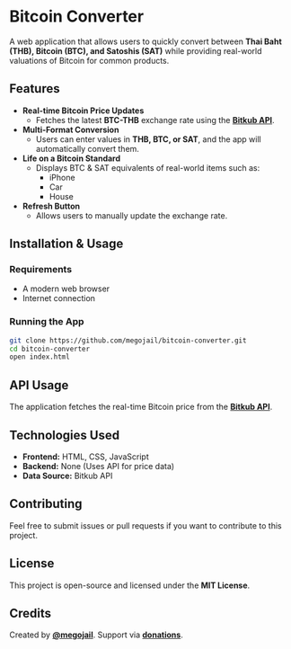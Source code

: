 # Bitcoin Converter

A web application that allows users to quickly convert between **Thai Baht (THB), Bitcoin (BTC), and Satoshis (SAT)** while providing real-world valuations of Bitcoin for common products.

## Features

- **Real-time Bitcoin Price Updates**
  - Fetches the latest **BTC-THB** exchange rate using the **[Bitkub API](https://www.bitkub.com/th)**.
- **Multi-Format Conversion**
  - Users can enter values in **THB, BTC, or SAT**, and the app will automatically convert them.
- **Life on a Bitcoin Standard**
  - Displays BTC & SAT equivalents of real-world items such as:
    - iPhone
    - Car
    - House
- **Refresh Button**
  - Allows users to manually update the exchange rate.

## Installation & Usage

### Requirements

- A modern web browser
- Internet connection

### Running the App

```sh
git clone https://github.com/megojail/bitcoin-converter.git
cd bitcoin-converter
open index.html
```

## API Usage

The application fetches the real-time Bitcoin price from the **[Bitkub API](https://www.bitkub.com/th)**.

## Technologies Used

- **Frontend:** HTML, CSS, JavaScript
- **Backend:** None (Uses API for price data)
- **Data Source:** Bitkub API

## Contributing

Feel free to submit issues or pull requests if you want to contribute to this project.

## License

This project is open-source and licensed under the **MIT License**.

## Credits

Created by **[@megojail](https://x.com/megojail)**. Support via **[donations](https://getalby.com/p/odinx)**.
